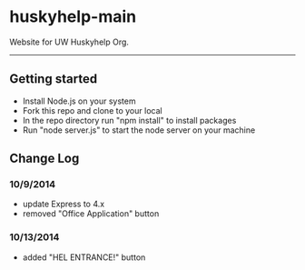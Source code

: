 huskyhelp-main
==============

Website for UW Huskyhelp Org.

--------------------------------------

## Getting started
- Install Node.js on your system
- Fork this repo and clone to your local
- In the repo directory run "npm install" to install packages
- Run "node server.js" to start the node server on your machine


## Change Log
### 10/9/2014 
- update Express to 4.x
- removed "Office Application" button

### 10/13/2014
- added "HEL ENTRANCE!" button